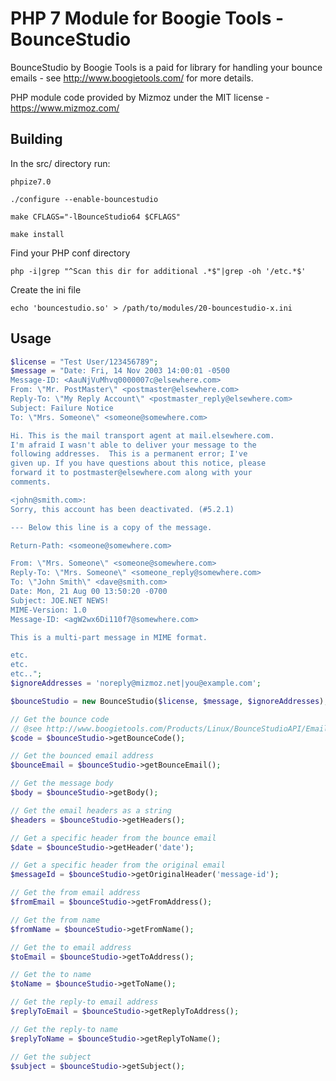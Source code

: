 # PHP 7 Module for Boogie Tools - BounceStudio 

BounceStudio by Boogie Tools is a paid for library for handling your bounce emails - see http://www.boogietools.com/ for more details.

PHP module code provided by Mizmoz under the MIT license - https://www.mizmoz.com/

## Building

In the src/ directory run:

```
phpize7.0

./configure --enable-bouncestudio

make CFLAGS="-lBounceStudio64 $CFLAGS"

make install

```

Find your PHP conf directory

```php -i|grep "^Scan this dir for additional .*$"|grep -oh '/etc.*$'```

Create the ini file

```echo 'bouncestudio.so' > /path/to/modules/20-bouncestudio-x.ini```

## Usage

```php
$license = "Test User/123456789";
$message = "Date: Fri, 14 Nov 2003 14:00:01 -0500
Message-ID: <AauNjVuMhvq0000007c@elsewhere.com>
From: \"Mr. PostMaster\" <postmaster@elsewhere.com>
Reply-To: \"My Reply Account\" <postmaster_reply@elsewhere.com>
Subject: Failure Notice
To: \"Mrs. Someone\" <someone@somewhere.com>

Hi. This is the mail transport agent at mail.elsewhere.com.
I'm afraid I wasn't able to deliver your message to the
following addresses.  This is a permanent error; I've
given up. If you have questions about this notice, please
forward it to postmaster@elsewhere.com along with your
comments.

<john@smith.com>:
Sorry, this account has been deactivated. (#5.2.1)

--- Below this line is a copy of the message.

Return-Path: <someone@somewhere.com>

From: \"Mrs. Someone\" <someone@somewhere.com>
Reply-To: \"Mrs. Someone\" <someone_reply@somewhere.com>
To: \"John Smith\" <dave@smith.com>
Date: Mon, 21 Aug 00 13:50:20 -0700
Subject: JOE.NET NEWS!
MIME-Version: 1.0
Message-ID: <agW2wx6Di110f7@somewhere.com>

This is a multi-part message in MIME format.

etc.
etc.
etc..";
$ignoreAddresses = 'noreply@mizmoz.net|you@example.com';

$bounceStudio = new BounceStudio($license, $message, $ignoreAddresses);

// Get the bounce code
// @see http://www.boogietools.com/Products/Linux/BounceStudioAPI/Email-Bounce-Boogie-Bounce-API-Categories.asp
$code = $bounceStudio->getBounceCode();

// Get the bounced email address
$bounceEmail = $bounceStudio->getBounceEmail();

// Get the message body
$body = $bounceStudio->getBody();

// Get the email headers as a string
$headers = $bounceStudio->getHeaders();

// Get a specific header from the bounce email
$date = $bounceStudio->getHeader('date');

// Get a specific header from the original email
$messageId = $bounceStudio->getOriginalHeader('message-id');

// Get the from email address
$fromEmail = $bounceStudio->getFromAddress();

// Get the from name
$fromName = $bounceStudio->getFromName();

// Get the to email address
$toEmail = $bounceStudio->getToAddress();

// Get the to name
$toName = $bounceStudio->getToName();

// Get the reply-to email address
$replyToEmail = $bounceStudio->getReplyToAddress();

// Get the reply-to name
$replyToName = $bounceStudio->getReplyToName();

// Get the subject
$subject = $bounceStudio->getSubject();
```
